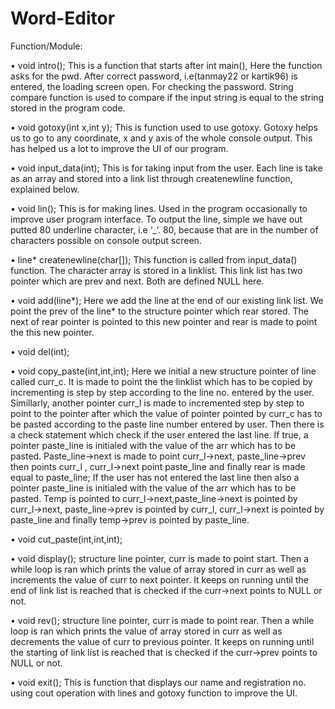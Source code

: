 # Word-Editor
Function/Module:

•	void intro(); 
This is a function that starts after int main(), Here the function asks for the pwd. After correct password, i.e(tanmay22 or kartik96) is entered, the loading screen open.
For checking the password. String compare function is used to compare if the input string is equal to the string stored in the program code.  

•	void gotoxy(int x,int y);
This is function used to use gotoxy. Gotoxy helps us to go to any coordinate, x and y axis of the whole console output. This has helped us a lot to improve the UI of our program.

•	void input_data(int);
This is for taking input from the user.
Each line is take as an array and stored into a link list through createnewline function, explained below.

•	void lin();
This is for making lines. Used in the program occasionally to improve user program interface. 
To output the line, simple we have out putted 80 underline character, i.e ‘_’. 80, because that are in the number of characters possible on console output screen.

•	line* createnewline(char[]);
This function is called from input_data() function. The character array is stored in a linklist. This link list has two pointer which are prev and next. Both are defined NULL here.  

•	void add(line*);
Here we add the line at the end of our existing link list. We point the prev of the line* to the structure pointer which rear stored. The next of rear pointer is pointed to this new pointer and rear is made to point the this new pointer. 

•	void del(int);

•	void copy_paste(int,int,int);
Here we initial a new structure pointer of line called curr_c. It is made to point the the linklist which has to be copied by incrementing is step by step according to the line no. entered by the user.
Simillarly, another pointer curr_l is made to incremented step by step to point to the pointer after which the value of pointer pointed by curr_c has to be pasted according to the paste line number entered by user.
Then there is a check statement which check if the user entered the last line. If true,  a pointer  paste_line is initialed with the value of the arr which has to be pasted. Paste_line->next is made to point curr_l->next, paste_line->prev then points curr_l , curr_l->next point paste_line and finally rear is made equal to paste_line;
If the user has not entered the last line then also a pointer paste_line is initialed with the value of the arr which has to be pasted. Temp is pointed to curr_l->next,paste_line->next is pointed by curr_l->next, paste_line->prev is pointed by curr_l, curr_l->next is pointed by paste_line and finally temp->prev is pointed by paste_line.

•	void cut_paste(int,int,int); 

•	void display();
structure line pointer, curr is made to point start. Then a while loop is ran which prints the value of array stored in curr as well as increments the value of curr to next pointer. It keeps on running until the end of link list is reached that is checked if the curr->next points to NULL or not.

•	void rev();
structure line pointer, curr is made to point rear. Then a while loop is ran which prints the value of array stored in curr as well as decrements the value of curr to previous pointer. It keeps on running until the starting of link list is reached that is checked if the curr->prev points to NULL or not.

•	void exit();
This is function that displays our name and registration no. using cout operation with lines and gotoxy function to improve the UI.

